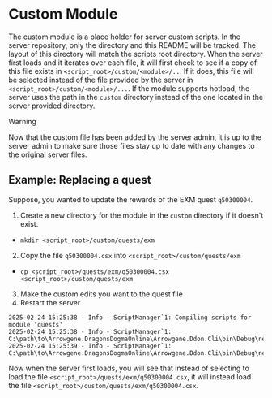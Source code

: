 # Custom Module

The custom module is a place holder for server custom scripts. In the server repository, only the directory and this README will be tracked. The layout of this directory will match the scripts root directory. When the server first loads and it iterates over each file, it will first check to see if a copy of this file exists in `<script_root>/custom/<module>/..`. If it does, this file will be selected instead of the file provided by the server in `<script_root>/custom/<module>/...`. If the module supports hotload, the server uses the path in the `custom` directory instead of the one located in the server provided directory.

> [!WARNING]
> Now that the custom file has been added by the server admin, it is up to the server admin to make sure those files stay up to date with any changes to the original server files.

## Example: Replacing a quest

Suppose, you wanted to update the rewards of the EXM quest `q50300004`.

1. Create a new directory for the module in the `custom` directory if it doesn't exist.
  - `mkdir <script_root>/custom/quests/exm`
2. Copy the file `q50300004.csx` into `<script_root>/custom/quests/exm`
  - `cp <script_root>/quests/exm/q50300004.csx <script_root>/custom/quests/exm`
3. Make the custom edits you want to the quest file
4. Restart the server

```plaintext
2025-02-24 15:25:38 - Info - ScriptManager`1: Compiling scripts for module 'quests'
2025-02-24 15:25:38 - Info - ScriptManager`1: C:\path\to\Arrowgene.DragonsDogmaOnline\Arrowgene.Ddon.Cli\bin\Debug\net6.0\Files\Assets\scripts\custom\quests\exm\q50300004.csx
2025-02-24 15:25:39 - Info - ScriptManager`1: C:\path\to\Arrowgene.DragonsDogmaOnline\Arrowgene.Ddon.Cli\bin\Debug\net6.0\Files\Assets\scripts\quests\exm\q50300005.csx
```

Now when the server first loads, you will see that instead of selecting to load the file `<script_root>/quests/exm/q50300004.csx`, it will instead load the file `<script_root>/custom/quests/exm/q50300004.csx`.